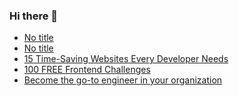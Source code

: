 ### Hi there 👋
<!-- daily.dev BOOKMARKS:START -->
- [No title](https://app.daily.dev/posts/jvchrLbSb?utm_source=rss&utm_medium=bookmarks&utm_campaign=mBzS9yGu2kYgKY4tuhxYN)
- [No title](https://app.daily.dev/posts/hZY4J9Li4?utm_source=rss&utm_medium=bookmarks&utm_campaign=mBzS9yGu2kYgKY4tuhxYN)
- [15 Time-Saving Websites Every Developer Needs](https://app.daily.dev/posts/pvkSL9yl2?utm_source=rss&utm_medium=bookmarks&utm_campaign=mBzS9yGu2kYgKY4tuhxYN)
- [100 FREE Frontend Challenges](https://app.daily.dev/posts/rWz8jfJlf?utm_source=rss&utm_medium=bookmarks&utm_campaign=mBzS9yGu2kYgKY4tuhxYN)
- [Become the go-to engineer in your organization](https://app.daily.dev/posts/wwzEC8leU?utm_source=rss&utm_medium=bookmarks&utm_campaign=mBzS9yGu2kYgKY4tuhxYN)
<!-- daily.dev BOOKMARKS:END -->
<!--
**nirmal-patel-s/nirmal-patel-s** is a ✨ _special_ ✨ repository because its `README.md` (this file) appears on your GitHub profile.

Here are some ideas to get you started:

- 🔭 I’m currently working on ...
- 🌱 I’m currently learning ...
- 👯 I’m looking to collaborate on ...
- 🤔 I’m looking for help with ...
- 💬 Ask me about ...
- 📫 How to reach me: ...
- 😄 Pronouns: ...
- ⚡ Fun fact: ...
-->


